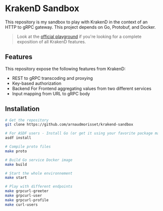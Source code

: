 # KrakenD Sandbox

This repository is my sandbox to play with KrakenD in the context of an HTTP to gRPC gateway.
This project depends on Go, Protobuf, and Docker.

> Look at the [official playground](https://github.com/krakendio/playground-enterprise) if you're looking for a complete exposition of all KrakenD features.

## Features

This repository expose the following features from KrakenD:

- REST to gRPC transcoding and proxying
- Key-based authorization
- Backend For Frontend aggregating values from two different services
- Input mapping from URL to gRPC body

## Installation

```bash
# Get the repository
git clone https://github.com/arnaudmorisset/krakend-sandbox

# For ASDF users - Install Go (or get it using your favorite package manager)
asdf install

# Compile proto files
make proto

# Build Go service Docker image
make build

# Start the whole environnement
make start

# Play with different endpoints
make grpcurl-greeter
make grpcurl-user
make grpcurl-profile
make curl-users
```
